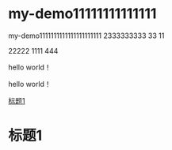 # my-demo11111111111111
my-demo1111111111111111111111
2333333333
33
11

22222
1111
444

hello world！

hello world！

[标题1](#标题1)

# 标题1
